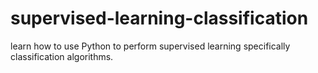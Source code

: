 # supervised-learning-classification
learn how to use Python to perform supervised learning specifically classification algorithms.
